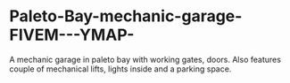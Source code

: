 # Paleto-Bay-mechanic-garage-FIVEM---YMAP-
A mechanic garage in paleto bay with working gates, doors. Also features couple of mechanical lifts, lights inside and a parking space.
